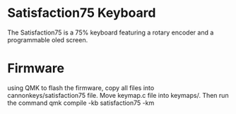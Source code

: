 # Satisfaction75 Keyboard

The Satisfaction75 is a 75% keyboard featuring a rotary encoder and a programmable oled screen.

# Firmware

using QMK to flash the firmware, copy all files into cannonkeys/satisfaction75 file. Move keymap.c file into keymaps/<name>. Then run the command qmk compile -kb satisfaction75 -km <name> 
